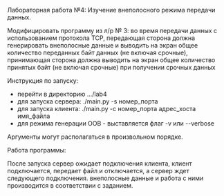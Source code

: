 Лабораторная работа №4: Изучение внеполосного режима передачи данных.

Модифицировать программу из л/р № 3: во время передачи данных с использованием протокола TCP, передающая сторона должна генерировать внеполосные данные и выводить на экран общее количество переданных байт данных (не включая срочные), принимающая сторона должна выводить на экран общее количество принятых байт (не включая срочные) при получении срочных данных

Инструкция по запуску:

- перейти в директорию .../lab4
- для запуска сервера: ./main.py -s номер_порта
- для запуска клиента: ./main.py -c номер_порта адрес_хоста имя_файла
- для режима генерации OOB - выставляется флаг -v или --verbose

Аргументы могут располагаться в произвольном порядке.

Работа программы:

После запуска сервер ожидает подключения клиента, клиент подключается, передает
файл и отключается, а сервер ждет следующего подключения. внеполосные данные и работа с ними производится в соответствии с заданием.
